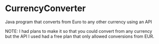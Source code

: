 # CurrencyConverter
Java program that converts from Euro to any other currency using an API

NOTE: I had plans to make it so that you could convert from any currency but the API I used had a free plan that only allowed conversions from EUR. 
